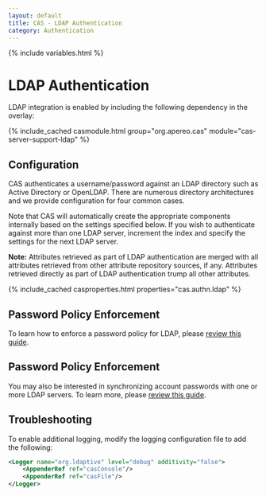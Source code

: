 ```yaml
---
layout: default
title: CAS - LDAP Authentication
category: Authentication
---
```

{% include variables.html %}


# LDAP Authentication

LDAP integration is enabled by including the following dependency in the overlay:

{% include_cached casmodule.html group="org.apereo.cas" module="cas-server-support-ldap" %}

## Configuration

CAS authenticates a username/password against an LDAP directory such as Active Directory or OpenLDAP.
There are numerous directory architectures and we provide configuration for four common cases.

Note that CAS will automatically create the appropriate components internally
based on the settings specified below. If you wish to authenticate against more than one LDAP
server, increment the index and specify the settings for the next LDAP server.

**Note:** Attributes retrieved as part of LDAP authentication are merged with all attributes
retrieved from other attribute repository sources, if any.
Attributes retrieved directly as part of LDAP authentication trump all other attributes.

{% include_cached casproperties.html properties="cas.authn.ldap" %}

## Password Policy Enforcement

To learn how to enforce a password policy for LDAP, please [review this guide](../installation/Password-Policy-Enforcement.html).

## Password Policy Enforcement
              
You may also be interested in synchronizing account passwords with one or more LDAP servers. To learn more, 
please [review this guide](../password_management/Password-Synchronization.html).

## Troubleshooting

To enable additional logging, modify the logging configuration file to add the following:

```xml
<Logger name="org.ldaptive" level="debug" additivity="false">
    <AppenderRef ref="casConsole"/>
    <AppenderRef ref="casFile"/>
</Logger>
```
